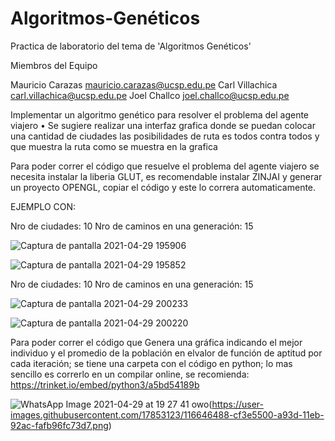 # Algoritmos-Genéticos

Practica de laboratorio del tema de 'Algoritmos Genéticos' 

Miembros del Equipo

Mauricio Carazas mauricio.carazas@ucsp.edu.pe 
Carl Villachica carl.villachica@ucsp.edu.pe 
Joel Challco joel.challco@ucsp.edu.pe

Implementar un algoritmo genético para resolver el problema del agente viajero
•   Se sugiere realizar una interfaz grafica donde se puedan colocar una cantidad de ciudades las
    posibilidades de ruta es todos contra todos y que muestra la ruta como se muestra en la grafica


Para poder correr el código que resuelve el problema del  agente viajero se necesita instalar la liberia GLUT, es recomendable instalar ZINJAI y generar un proyecto OPENGL, copiar el código y este lo correra automaticamente.

EJEMPLO CON:

Nro de ciudades: 10
Nro de caminos en una generación: 15

![Captura de pantalla 2021-04-29 195906](https://user-images.githubusercontent.com/26486569/116635937-b1fd8c80-a925-11eb-9669-9f41e17ece19.png)

![Captura de pantalla 2021-04-29 195852](https://user-images.githubusercontent.com/26486569/116635946-b7f36d80-a925-11eb-9470-67cba8d06ac7.png)



Nro de ciudades: 10
Nro de caminos en una generación: 15

![Captura de pantalla 2021-04-29 200233](https://user-images.githubusercontent.com/26486569/116636005-dfe2d100-a925-11eb-8dad-ccc2308c96c9.png)

![Captura de pantalla 2021-04-29 200220](https://user-images.githubusercontent.com/26486569/116636020-e5d8b200-a925-11eb-9bd8-0111237dc89f.png)




Para poder correr el código que Genera una gráfica indicando el mejor individuo y el promedio de la población en elvalor de función de aptitud por cada iteración; se tiene una carpeta con el código en python; lo mas sencillo es correrlo en un compilar online, se recomienda: https://trinket.io/embed/python3/a5bd54189b


![WhatsApp Image 2021-04-29 at 19 27 41](https://user-images.githubusercontent.com/26486569/116636049-fb4ddc00-a925-11eb-98be-d39a0a202e44.jpeg)
owo(https://user-images.githubusercontent.com/17853123/116646488-cf3e5500-a93d-11eb-92ac-fafb96fc73d7.png)


